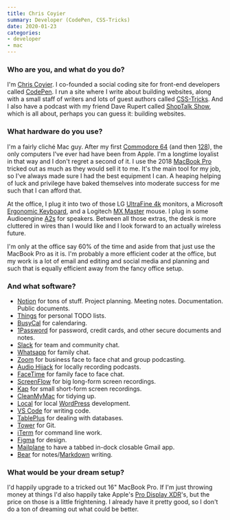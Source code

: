 ```yaml
---
title: Chris Coyier
summary: Developer (CodePen, CSS-Tricks) 
date: 2020-01-23
categories:
- developer
- mac
---
```


### Who are you, and what do you do?

I'm [Chris Coyier](https://chriscoyier.net/ "Chris' website."). I co-founded a social coding site for front-end developers called [CodePen][]. I run a site where I write about building websites, along with a small staff of writers and lots of guest authors called [CSS-Tricks](https://css-tricks.com/ "A website about building websites."). And I also have a podcast with my friend Dave Rupert called [ShopTalk Show](https://shoptalkshow.com/ "A podcast about building websites."), which is all about, perhaps you can guess it: building websites. 

### What hardware do you use?

I'm a fairly cliché Mac guy. After my first [Commodore 64][commodore-64] (and then [128][commodore-128]), the only computers I've ever had have been from Apple. I'm a longtime loyalist in that way and I don't regret a second of it. I use the 2018 [MacBook Pro][macbook-pro] tricked out as much as they would sell it to me. It's the main tool for my job, so I've always made sure I had the best equipment I can. A heaping helping of luck and privilege have baked themselves into moderate success for me such that I can afford that. 

At the office, I plug it into two of those LG [UltraFine 4k][ultrafine-4k] monitors, a Microsoft [Ergonomic Keyboard][sculpt-ergonomic-keyboard], and a Logitech [MX Master][mx-master] mouse. I plug in some Audioengine [A2s][a2-plus] for speakers. Between all those extras, the desk is more cluttered in wires than I would like and I look forward to an actually wireless future.  

I'm only at the office say 60% of the time and aside from that just use the MacBook Pro as it is. I'm probably a more efficient coder at the office, but my work is a lot of email and editing and social media and planning and such that is equally efficient away from the fancy office setup.
 
### And what software?

- [Notion][] for tons of stuff. Project planning. Meeting notes. Documentation. Public documents.
- [Things][] for personal TODO lists.
- [BusyCal][] for calendaring.
- [1Password][] for password, credit cards, and other secure documents and notes.
- [Slack][] for team and community chat.
- [Whatsapp][] for family chat.
- [Zoom][zoom.2] for business face to face chat and group podcasting.
- [Audio Hijack][audio-hijack] for locally recording podcasts.
- [FaceTime][] for family face to face chat.
- [ScreenFlow][] for big long-form screen recordings.
- [Kap][] for small short-form screen recordings.
- [CleanMyMac][] for tidying up.
- [Local][local-by-flywheel] for local [WordPress][] development.
- [VS Code][visual-studio-code] for writing code.
- [TablePlus][] for dealing with databases.
- [Tower][] for Git.
- [iTerm][iterm2] for command line work.
- [Figma][] for design.
- [Mailplane][] to have a tabbed in-dock closable Gmail app.
- [Bear][] for notes/[Markdown][] writing.

### What would be your dream setup?

I'd happily upgrade to a tricked out 16" MacBook Pro. If I'm just throwing money at things I'd also happily take Apple's [Pro Display XDR][pro-display-xdr]'s, but the price on those is a little frightening. I already have it pretty good, so I don't do a ton of dreaming out what could be better.

[1password]: https://1password.com "Password management software for Mac OS X."
[a2-plus]: https://audioengineusa.com/shop/factory-refurbished/a2-powered-speakers-refurbished/ "Desktop speakers."
[audio-hijack]: https://www.rogueamoeba.com/audiohijack/ "Software for recording any audio source on a Mac."
[bear]: http://www.bear-writer.com "A note taking application for macOS."
[busycal]: http://www.busymac.com/busycal/ "Advanced calendar software for Mac OS X."
[cleanmymac]: https://macpaw.com/cleanmymac "Software for removing unwanted files from your Mac."
[codepen]: http://web.archive.org/web/20221226174511/https://codepen.io/ "A web playground for front-end developers."
[commodore-128]: https://en.wikipedia.org/wiki/Commodore_128 "An 8-bit computer."
[commodore-64]: https://en.wikipedia.org/wiki/Commodore_64 "An 8-bit computer."
[facetime]: https://en.wikipedia.org/wiki/FaceTime "Mac and iOS software for easy video chatting."
[figma]: https://www.figma.com/ "A collaborative design prototype service."
[iterm2]: https://iterm2.com/ "An alternative terminal application for Mac OS X."
[kap]: https://getkap.co/ "A screen capture tool."
[local-by-flywheel]: https://localbyflywheel.com/ "A tool for developing WordPress sites locally."
[macbook-pro]: https://www.apple.com/macbook-pro/ "A laptop."
[mailplane]: https://mailplaneapp.com/ "A Mac desktop client for Gmail."
[markdown]: https://daringfireball.net/projects/markdown/ "An email-like format for marking up text."
[mx-master]: https://support.logitech.com/en_us/product/mx-master "A wireless mouse."
[notion]: https://www.notion.so/ "A collaborative wiki service."
[pro-display-xdr]: https://www.apple.com/pro-display-xdr/ "A 32 inch professional monitor."
[screenflow]: http://www.telestream.net/screenflow/overview.htm "A screencasting studio for the Mac."
[sculpt-ergonomic-keyboard]: http://www.microsoft.com/hardware/en-us/b/sculpt-ergonomic-keyboard-for-business/5KV-00001 "An ergonomic keyboard."
[slack]: https://slack.com/ "A collaboration service."
[tableplus]: https://tableplus.io/ "GUI software for working with databases."
[things]: https://culturedcode.com/things/ "A task management application for the Mac."
[tower]: https://www.git-tower.com/ "A Mac GUI for Git."
[ultrafine-4k]: https://www.apple.com/shop/product/HKMY2VC/A/lg-ultrafine-4k-display "A 21.5 inch 4K display."
[visual-studio-code]: https://code.visualstudio.com/ "A development IDE."
[whatsapp]: https://www.whatsapp.com/ "A messaging service."
[wordpress]: https://wordpress.com/ "Weblog publishing software."
[zoom.2]: https://zoom.us "Video conferencing software."

